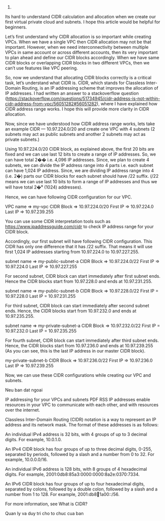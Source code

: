 1. 

Its hard to understand CIDR calculation and allocation when we create our first virtual private cloud and subnets. I hope this article would be helpful for beginners.

Let’s first understand why CIDR allocation is so important while creating VPCs. When we have a single VPC then CIDR allocation may not be that important. However, when we need interconnectivity between multiple VPCs in same account or across different accounts, then its very important to plan ahead and define our CIDR blocks accordingly. When we have same CIDR blocks or overlapping CIDR blocks in two different VPCs, then we can’t use features like VPC peering.

So, now we understand that allocating CIDR blocks correctly is a critical task, let’s understand what CIDR is. CIDR, which stands for Classless Inter-Domain Routing, is an IP addressing scheme that improves the allocation of IP addresses. I had written an answer to a stackoverflow question (https://stackoverflow.com/questions/51734945/cidr-address-is-not-within-cidr-address-from-vpc/56051282#56051282), where I have explained how CIDR address range works. I hope this will provide more clarity in CIDR allocation.

Now, since we have understood how CIDR address range works, lets take an example CIDR — 10.97.224.0/20 and create one VPC with 4 subnets (2 subnets may act as public subnets and another 2 subnets may act as private subnets.)

Using 10.97.224.0/20 CIDR block, as explained above, the first 20 bits are fixed and we can use last 12 bits to create a range of IP addresses. So, we can have total 2�� i.e. 4,096 IP addresses. Since, we plan to create 4 subnets, we can divide the IP address range into 4 parts i.e. each subnet can have 1,024 IP address. Since, we are dividing IP address range into 4 (i.e. 2�) parts our CIDR blocks for each subnet should have /22 suffix. (/22 means we can use last 10 bits to form a range of IP addresses and thus we will have total 2�⁰ (1024) addresses).

Hence, we can have following CIDR configuration for our VPC.

VPC name => my-vpc
CIDR Block => 10.97.224.0/20
First IP => 10.97.224.0
Last IP => 10.97.239.255

You can use some CIDR interpretation tools such as https://www.ipaddressguide.com/cidr to check IP address range for your CIDR block.

Accordingly, our first subnet will have following CIDR configuration. This CIDR has only one difference that it has /22 suffix. That means it will use first 1,024 IP addresses starting from 10.97.224.0 to 10.97.227.255.

subnet name => my-public-subnet-a
CIDR Block => 10.97.224.0/22
First IP => 10.97.224.0
Last IP => 10.97.227.255

For second subnet, CIDR block can start immediately after first subnet ends. Hence the CIDR blocks start from 10.97.228.0 and ends at 10.97.231.255.

subnet name => my-public-subnet-b
CIDR Block => 10.97.228.0/22
First IP = 10.97.228.0
Last IP = 10.97.231.255

For third subnet, CIDR block can start immediately after second subnet ends. Hence, the CIDR blocks start from 10.97.232.0 and ends at 10.97.235.255.

subnet name => my-private-subnet-a
CIDR Block => 10.97.232.0/22
First IP = 10.97.232.0
Last IP = 10.97.235.255

For fourth subnet, CIDR block can start immediately after third subnet ends. Hence, the CIDR blocks start from 10.97.236.0 and ends at 10.97.239.255 (As you can see, this is the last IP address in our master CIDR block).

my-private-subnet-b
CIDR Block => 10.97.236.0/22
First IP => 10.97.236.0
Last IP => 10.97.239.255

Now, we can use these CIDR configurations while creating our VPC and subnets.

Neu ban dat ngoai 

IP addressing for your VPCs and subnets
PDF
RSS
IP addresses enable resources in your VPC to communicate with each other, and with resources over the internet.

Classless Inter-Domain Routing (CIDR) notation is a way to represent an IP address and its network mask. The format of these addresses is as follows:

An individual IPv4 address is 32 bits, with 4 groups of up to 3 decimal digits. For example, 10.0.1.0.

An IPv4 CIDR block has four groups of up to three decimal digits, 0-255, separated by periods, followed by a slash and a number from 0 to 32. For example, 10.0.0.0/16.

An individual IPv6 address is 128 bits, with 8 groups of 4 hexadecimal digits. For example, 2001:0db8:85a3:0000:0000:8a2e:0370:7334.

An IPv6 CIDR block has four groups of up to four hexadecimal digits, separated by colons, followed by a double colon, followed by a slash and a number from 1 to 128. For example, 2001:db8:1234:1a00::/56.

For more information, see What is CIDR?

Quan ly va duy tri cho to chuc cua ban